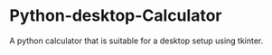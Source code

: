 # Python-desktop-Calculator
A python calculator that is suitable for a desktop setup using tkinter.
